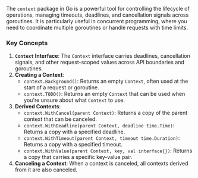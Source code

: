 The `context` package in Go is a powerful tool for controlling the lifecycle of operations, managing timeouts, deadlines, and cancellation signals across goroutines. It is particularly useful in concurrent programming, where you need to coordinate multiple goroutines or handle requests with time limits.

### Key Concepts

1. **`Context` Interface**: The `Context` interface carries deadlines, cancellation signals, and other request-scoped values across API boundaries and goroutines.
2. **Creating a Context**:
    - `context.Background()`: Returns an empty `Context`, often used at the start of a request or goroutine.
    - `context.TODO()`: Returns an empty `Context` that can be used when you're unsure about what `Context` to use.
3. **Derived Contexts**:
    - `context.WithCancel(parent Context)`: Returns a copy of the parent context that can be canceled.
    - `context.WithDeadline(parent Context, deadline time.Time)`: Returns a copy with a specified deadline.
    - `context.WithTimeout(parent Context, timeout time.Duration)`: Returns a copy with a specified timeout.
    - `context.WithValue(parent Context, key, val interface{})`: Returns a copy that carries a specific key-value pair.
4. **Canceling a Context**: When a context is canceled, all contexts derived from it are also canceled.
